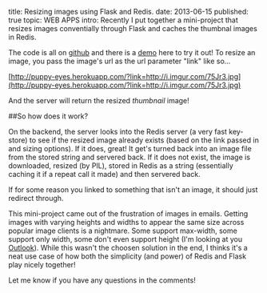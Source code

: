 title: Resizing images using Flask and Redis.
date: 2013-06-15
published: true
topic: WEB APPS
intro: Recently I put together a mini-project that resizes images conventially through Flask and caches the thumbnal images in Redis.

The code is all on [github](https://github.com/cameronmaske/puppy-eyes) and there is a [demo](http://puppy-eyes.herokuapp.com/) here to try it out! To resize an image, you pass the image's url as the url parameter "link" like so...

[http://puppy-eyes.herokuapp.com/?link=http://i.imgur.com/75Jr3.jpg](http://puppy-eyes.herokuapp.com/?link=http://i.imgur.com/75Jr3.jpg)

And the server will return the resized *thumbnail* image!

##So how does it work?

On the backend, the server looks into the Redis server (a very fast key-store) to see if the resized image already exists (based on the link passed in and sizing options). If it does, great! It get's turned back into an image file from the stored string and servered back.
If it does not exist, the image is downloaded, resized (by PIL), stored in Redis as a string (essentially caching it if a repeat call it made) and then servered back.

If for some reason you linked to something that isn't an image, it should just redirect through.

This mini-project came out of the frustration of images in emails. Getting images with varying heights and widths to appear the same size across popular image clients is a nightmare. Some support max-width, some support only width, some don't even support height (I'm looking at you [Outlook](http://www.campaignmonitor.com/css/)).
While this wasn't the choosen solution in the end, I thinks it's a neat use case of how both the simplicity (and power) of Redis and Flask play nicely together!

Let me know if you have any questions in the comments!
